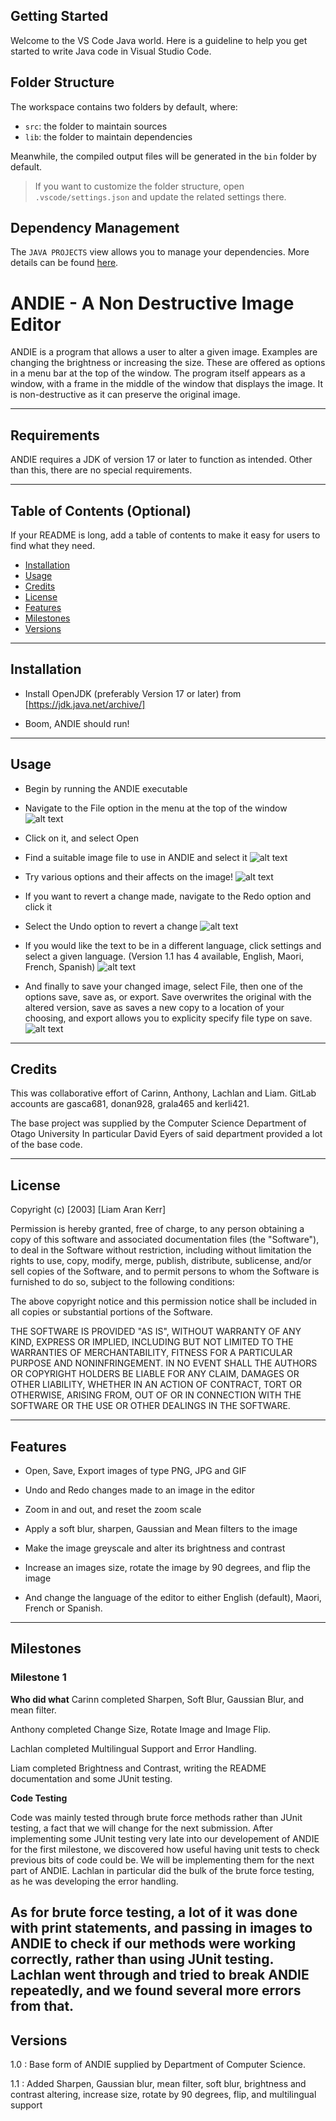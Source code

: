 ## Getting Started

Welcome to the VS Code Java world. Here is a guideline to help you get started to write Java code in Visual Studio Code.

## Folder Structure

The workspace contains two folders by default, where:

- `src`: the folder to maintain sources
- `lib`: the folder to maintain dependencies

Meanwhile, the compiled output files will be generated in the `bin` folder by default.

> If you want to customize the folder structure, open `.vscode/settings.json` and update the related settings there.

## Dependency Management

The `JAVA PROJECTS` view allows you to manage your dependencies. More details can be found [here](https://github.com/microsoft/vscode-java-dependency#manage-dependencies).


# ANDIE - A Non Destructive Image Editor

ANDIE is a program that allows a user to alter a given image. Examples are changing the brightness or increasing the size. These are offered as options in a menu bar at the top of the window. The program itself appears as a window, with a frame in the middle of the window that displays the image. It is non-destructive as it can preserve the original image. 

---
## Requirements

ANDIE requires a JDK of version 17 or later to function as intended. 
Other than this, there are no special requirements.

---
## Table of Contents (Optional)

If your README is long, add a table of contents to make it easy for users to find what they need.

- [Installation](#installation)
- [Usage](#usage)
- [Credits](#credits)
- [License](#license)
- [Features](#features)
- [Milestones](#milestones)
- [Versions](#versions)

---
## Installation

- Install OpenJDK (preferably Version 17 or later) from [https://jdk.java.net/archive/]

- Boom, ANDIE should run!

---
## Usage


- Begin by running the ANDIE executable

- Navigate to the File option in the menu at the top of the window
![alt text](assets/images/FileCapture.PNG)

- Click on it, and select Open

- Find a suitable image file to use in ANDIE and select it
![alt text](assets/images/FindImage.PNG)

- Try various options and their affects on the image!
![alt text](assets/images/GreyScaleExample.PNG)

- If you want to revert a change made, navigate to the Redo option and click it

- Select the Undo option to revert a change
![alt text](assets/images/UndoingGreyScale.PNG)

- If you would like the text to be in a different language, click settings and select a given language. (Version 1.1 has 4 available, English, Maori, French, Spanish)
![alt text](assets/images/LanguageChange.PNG)

- And finally to save your changed image, select File, then one of the options save, save as, or export. Save overwrites the original with the altered version, save as saves a new copy to a location
of your choosing, and export allows you to explicity specify file type on save.
![alt text](assets/images/Export%20Capture.PNG)

---
## Credits

This was collaborative effort of Carinn, Anthony, Lachlan and Liam. 
GitLab accounts are gasca681, donan928, grala465 and kerli421.

The base project was supplied by the Computer Science Department of Otago University
In particular David Eyers of said department provided a lot of the base code. 



---
## License

Copyright (c) [2003] [Liam Aran Kerr]

Permission is hereby granted, free of charge, to any person obtaining a copy
of this software and associated documentation files (the "Software"), to deal
in the Software without restriction, including without limitation the rights
to use, copy, modify, merge, publish, distribute, sublicense, and/or sell
copies of the Software, and to permit persons to whom the Software is
furnished to do so, subject to the following conditions:

The above copyright notice and this permission notice shall be included in all
copies or substantial portions of the Software.

THE SOFTWARE IS PROVIDED "AS IS", WITHOUT WARRANTY OF ANY KIND, EXPRESS OR
IMPLIED, INCLUDING BUT NOT LIMITED TO THE WARRANTIES OF MERCHANTABILITY,
FITNESS FOR A PARTICULAR PURPOSE AND NONINFRINGEMENT. IN NO EVENT SHALL THE
AUTHORS OR COPYRIGHT HOLDERS BE LIABLE FOR ANY CLAIM, DAMAGES OR OTHER
LIABILITY, WHETHER IN AN ACTION OF CONTRACT, TORT OR OTHERWISE, ARISING FROM,
OUT OF OR IN CONNECTION WITH THE SOFTWARE OR THE USE OR OTHER DEALINGS IN THE
SOFTWARE.

---

## Features

- Open, Save, Export images of type PNG, JPG and GIF

- Undo and Redo changes made to an image in the editor

- Zoom in and out, and reset the zoom scale

- Apply a soft blur, sharpen, Gaussian and Mean filters to the image

- Make the image greyscale and alter its brightness and contrast

- Increase an images size, rotate the image by 90 degrees, and flip the image

- And change the language of the editor to either English (default), Maori, French or Spanish.
 
--- 

## Milestones

### Milestone 1

**Who did what**
Carinn completed Sharpen, Soft Blur, Gaussian Blur, and mean filter.

Anthony completed Change Size, Rotate Image and Image Flip. 

Lachlan completed Multilingual Support and Error Handling. 

Liam completed Brightness and Contrast, writing the README documentation and some JUnit testing.

**Code Testing** 

Code was mainly tested through brute force methods rather than JUnit testing, a fact that we will change for the next submission. After implementing some JUnit testing very late into our developement of ANDIE for the first milestone, we discovered how useful having unit tests to check previous bits of code could be. We will be implementing them for the next part of ANDIE. Lachlan in particular did the bulk of the brute force testing, as he was developing the error handling. 

As for brute force testing, a lot of it was done with print statements, and passing in images to ANDIE to check if our methods were working correctly, rather than using JUnit testing. Lachlan went through and tried to break ANDIE repeatedly, and we found several more errors from that.
---

## Versions

1.0 : Base form of ANDIE supplied by Department of Computer Science.

1.1 : Added Sharpen, Gaussian blur, mean filter, soft blur, brightness and contrast altering, increase size, rotate by 90 degrees, flip, and multilingual support